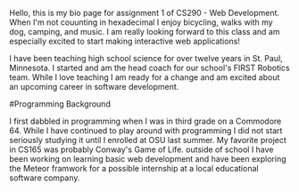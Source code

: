 Hello, this is my bio page for assignment 1 of CS290 - Web Development.  When I'm not couunting in hexadecimal I enjoy bicycling, walks with my dog, camping, and music.  I am really looking forward to this class and am especially excited to start making interactive web applications!

I have been teaching high school science for over twelve years in St. Paul, Minnesota.  I started and am the head coach for our school's FIRST Robotics team.  While I love teaching I am ready for a change and am excited about an upcoming career in software development.

#Programming Background

I first dabbled in programming when I was in third grade on a Commodore 64.  While I have continued to play around with programming I did not start seriously studying it until I enrolled at OSU last summer.  My favorite project in CS165 was probably Conway's Game of Life.  outside of school I have been working on learning basic web development and have been exploring the Meteor framwork for a possible internship at a local educational software company.
